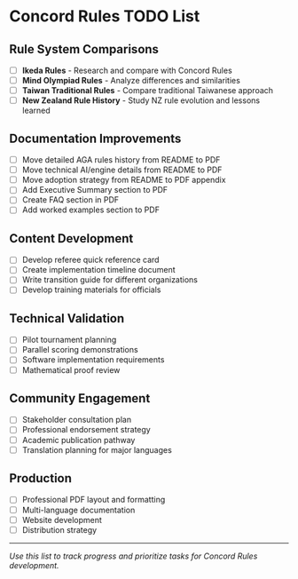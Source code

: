 # Concord Rules TODO List

## Rule System Comparisons
- [ ] **Ikeda Rules** - Research and compare with Concord Rules
- [ ] **Mind Olympiad Rules** - Analyze differences and similarities
- [ ] **Taiwan Traditional Rules** - Compare traditional Taiwanese approach
- [ ] **New Zealand Rule History** - Study NZ rule evolution and lessons learned

## Documentation Improvements
- [ ] Move detailed AGA rules history from README to PDF
- [ ] Move technical AI/engine details from README to PDF  
- [ ] Move adoption strategy from README to PDF appendix
- [ ] Add Executive Summary section to PDF
- [ ] Create FAQ section in PDF
- [ ] Add worked examples section to PDF

## Content Development
- [ ] Develop referee quick reference card
- [ ] Create implementation timeline document
- [ ] Write transition guide for different organizations
- [ ] Develop training materials for officials

## Technical Validation
- [ ] Pilot tournament planning
- [ ] Parallel scoring demonstrations
- [ ] Software implementation requirements
- [ ] Mathematical proof review

## Community Engagement
- [ ] Stakeholder consultation plan
- [ ] Professional endorsement strategy
- [ ] Academic publication pathway
- [ ] Translation planning for major languages

## Production
- [ ] Professional PDF layout and formatting
- [ ] Multi-language documentation
- [ ] Website development
- [ ] Distribution strategy

---
*Use this list to track progress and prioritize tasks for Concord Rules development.*